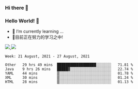 ### Hi there 👋
### Hello World! 🙌

- 🌱 I’m currently learning ...
- 📖目前正在努力的学习之中!

<a href="https://github.com/anuraghazra/github-readme-stats">
  <img src="https://github-readme-stats.vercel.app/api?username=keyboardWithDream&show_icons=true&repo=github-readme-stats" />
</a>
<a href="https://github.com/anuraghazra/convoychat">
  <img src="https://github-readme-stats.vercel.app/api/top-langs/?username=keyboardWithDream&layout=compact&repo=convoychat" />
</a>



<!--START_SECTION:waka-->
```text
Week: 21 August, 2021 - 27 August, 2021

Other   29 hrs 49 mins  ██████████████████░░░░░░░   71.81 % 
Java    9 hrs 26 mins   █████▓░░░░░░░░░░░░░░░░░░░   22.74 % 
YAML    44 mins         ▒░░░░░░░░░░░░░░░░░░░░░░░░   01.78 % 
XML     30 mins         ▒░░░░░░░░░░░░░░░░░░░░░░░░   01.24 % 
HTML    28 mins         ▒░░░░░░░░░░░░░░░░░░░░░░░░   01.13 % 
```
<!--END_SECTION:waka-->
